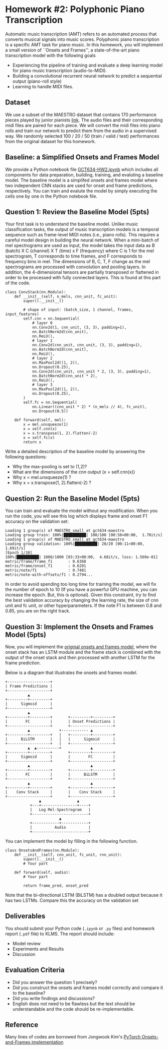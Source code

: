 # Homework #2: Polyphonic Piano Transcription 

Automatic music transcription (AMT) refers to an automated process that converts musical signals into music scores. Polyphonic piano transcription is a specific AMT task for piano music. In this homework, you will implement a small version of ``Onsets and Frames'', a state-of-the-art piano transcription model with the following goals

* Experiencing the pipeline of training and evaluate a deep learning model for piano music transcription (audio-to-MIDI). 
* Building a convolutional recurrent neural network to predict a sequential output (piano-roll style) 
* Learning to handle MIDI files.


## Dataset
We use a subset of the MAESTRO dataset that contains 170 performance pieces played by junior pianists [link](https://drive.google.com/file/d/1EQ6fFJRhAEugkkCwG2YvmXJyL7Q3Xhes/view?usp=sharing). The audio files and their corresponding midi files are paired for each piece. We will convert the midi files into piano rolls and train our network to predict them from the audio in a supervised way. We randomly selected 100 / 20 / 50 (train / valid / test) performances from the original dataset for this homework.

## Baseline: a Simplified Onsets and Frames Model 
We provide a Python notebook file [GCT634-HW2.ipynb](https://colab.research.google.com/drive/1vSghObmGDNRq9yHHNn9vZEaSiawOEjCY?usp=sharing) which includes all components for data preparation, building, training, and evaluting a baseline model. The baseline model is a simplifed onsets and frames model where two independent CNN stacks are used for onset and frame predictions, respectively. You can train and evalute the model by simply executing the cells one by one in the Python notebook file. 


## Question 1: Review the Baseline Model (5pts)
Your first task is to understand the baseline model. Unlike music classification tasks, the output of music transcription models is a temporal sequence such as frame-level MIDI notes (i.e., piano rolls). This requires a careful model design in building the neural network. When a mini-batch of mel spectrograms are used as input, the model takes the input data as B (batch) X C (channel) X T (time) x F (frequency) where C is 1 for the mel spectrogram, T corresponds to time frames, and F corresponds to frequency bins in mel. The dimensions of B, C, T, F change as the mel spectrograms are processed with convolution and pooling layers. In addition, the 4-dimensional tensors are partially transposed or flattened in order to be processed with fully connected layers. This is found at this part of the code. 
```
class ConvStack(nn.Module):
    def __init__(self, n_mels, cnn_unit, fc_unit):
        super().__init__()

        # shape of input: (batch_size, 1 channel, frames, input_features)
        self.cnn = nn.Sequential(
            # layer 0
            nn.Conv2d(1, cnn_unit, (3, 3), padding=1),
            nn.BatchNorm2d(cnn_unit),
            nn.ReLU(),
            # layer 1
            nn.Conv2d(cnn_unit, cnn_unit, (3, 3), padding=1),
            nn.BatchNorm2d(cnn_unit),
            nn.ReLU(),
            # layer 2
            nn.MaxPool2d((1, 2)),
            nn.Dropout(0.25),
            nn.Conv2d(cnn_unit, cnn_unit * 2, (3, 3), padding=1),
            nn.BatchNorm2d(cnn_unit * 2),
            nn.ReLU(),
            # layer 3
            nn.MaxPool2d((1, 2)),
            nn.Dropout(0.25),
        )
        self.fc = nn.Sequential(
            nn.Linear((cnn_unit * 2) * (n_mels // 4), fc_unit),
            nn.Dropout(0.5))

    def forward(self, mel):
        x = mel.unsqueeze(1)
        x = self.cnn(x)
        x = x.transpose(1, 2).flatten(-2)
        x = self.fc(x)
        return x
```
Write a detailed description of the baseline model by answering the following questions:
- Why the max-pooling is set to (1,2)? 
- What are the dimensions of the cnn output (x = self.cnn(x)) 
- Why x = mel.unsqueeze(1) ?
- Why  x = x.transpose(1, 2).flatten(-2) ? 


## Question 2: Run the Baseline Model (5pts)
You can train and evaluate the model without any modification. When you run the code, you will see this log which displays frame and onset F1 accuracy on the validation set: 
```
Loading 1 group(s) of MAESTRO_small at gct634-maestro
Loading group train: 100%|██████████| 100/100 [00:58<00:00,  1.70it/s]
Loading 1 group(s) of MAESTRO_small at gct634-maestro
Loading group validation: 100%|██████████| 20/20 [00:11<00:00,  1.69it/s]
[Epoch 1/10]
100%|██████████| 1000/1000 [03:33<00:00,  4.68it/s, loss: 1.569e-01]
metric/frame/frame_f1       : 0.6368
metric/frame/onset_f1       : 0.6281
metric/note/f1              : 0.7481
metric/note-with-offsets/f1 : 0.2794...
```

In order to avoid spending too long time for training the model, we will fix the number of epoch to 10 (If you have a powerful GPU machine, you can increase the epoch. But, this is optional). Given this constraint, try to find the best validation accuracy by changing the learning rate, the size of cnn unit and fc unit, or other hyperparameters. If the note F1 is between 0.8 and 0.85, you are on the right track. 

## Question 3: Implement the Onsets and Frames Model (5pts)
Now, you will implement the [original onsets and frames model](https://arxiv.org/abs/1710.11153), where the onset stack has an LSTM module and the frame stack is combined with the output of the onset stack and then processed with another LSTM for the frame prediction.

Below is a diagram that illustrates the onsets and frames model.
```
+-------------------+
| Frame Predictions |
+-------------------+
          ▲
+---------+---------+        
|      Sigmoid      |        
+-------------------+        
          ▲                           
+---------+---------+       +---------+---------+
|        FC         |       | Onset Predictions |
+-------------------+       +-------------------+
          ▲             +------------ ▲
+---------+---------+   |   +---------+---------+
|      BiLSTM       |   |   |      Sigmoid      |
+-------------------+   |   +-------------------+
          ▲  ▲----------+             ▲
+---------+---------+       +---------+---------+
|      Sigmoid      |       |        FC         |
+-------------------+       +-------------------+
          ▲                           ▲
+---------+---------+       +---------+---------+
|        FC         |       |      BiLSTM       |
+-------------------+       +-------------------+
          ▲                           ▲
+---------+---------+       +---------+---------+
|    Conv Stack     |       |    Conv Stack     |
+-------------------+       +-------------------+
               ▲                ▲
           +---+----------------+----+
           |   Log Mel-Spectrogram   |
           +-------------------------+
                        ▲
           +------------+------------+
           |          Audio          |
           +-------------------------+
```

You can implement the model by filling in the following function. 
```
class OnsetsAndFrames(nn.Module):
    def __init__(self, cnn_unit, fc_unit, rnn_unit):
        super().__init__()
        # Your part 

    def forward(self, audio):
        # Your part 

        return frame_pred, onset_pred
```

Note that the bi-directional LSTM (BiLSTM) has a doubled output because it has two LSTMs. Compare this the accuracy on the validation set 


## Deliverables
You should submit your Python code (`.ipynb` or `.py` files) and homework report (`.pdf` file) to KLMS. The report should include:

* Model review
* Experiments and Results
* Discussion


## Evaluation Criteria
* Did you answer the question 1 precisely?
* Did you construct the onsets and frames model correctly and compare it to the baseline?
* Did you write findings and discussions?
* English does not need to be flawless but the text should be understandable and the code should be re-implementable.


## Reference
Many lines of codes are borrowed from Jongwook Kim's [PyTorch Onsets-and-Frames implementation](https://github.com/jongwook/onsets-and-frames) 


